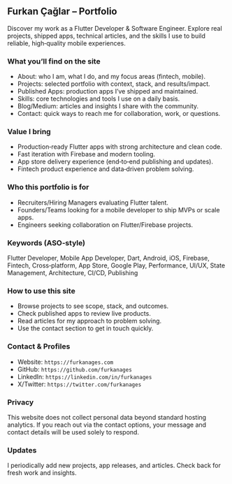 ## Furkan Çağlar – Portfolio

Discover my work as a Flutter Developer & Software Engineer. Explore real projects, shipped apps, technical articles, and the skills I use to build reliable, high‑quality mobile experiences.

### What you’ll find on the site

- About: who I am, what I do, and my focus areas (fintech, mobile).
- Projects: selected portfolio with context, stack, and results/impact.
- Published Apps: production apps I’ve shipped and maintained.
- Skills: core technologies and tools I use on a daily basis.
- Blog/Medium: articles and insights I share with the community.
- Contact: quick ways to reach me for collaboration, work, or questions.

### Value I bring

- Production‑ready Flutter apps with strong architecture and clean code.
- Fast iteration with Firebase and modern tooling.
- App store delivery experience (end‑to‑end publishing and updates).
- Fintech product experience and data‑driven problem solving.

### Who this portfolio is for

- Recruiters/Hiring Managers evaluating Flutter talent.
- Founders/Teams looking for a mobile developer to ship MVPs or scale apps.
- Engineers seeking collaboration on Flutter/Firebase projects.

### Keywords (ASO‑style)

Flutter Developer, Mobile App Developer, Dart, Android, iOS, Firebase, Fintech, Cross‑platform, App Store, Google Play, Performance, UI/UX, State Management, Architecture, CI/CD, Publishing

### How to use this site

- Browse projects to see scope, stack, and outcomes.
- Check published apps to review live products.
- Read articles for my approach to problem solving.
- Use the contact section to get in touch quickly.

### Contact & Profiles

- Website: `https://furkanages.com`
- GitHub: `https://github.com/furkanages`
- LinkedIn: `https://linkedin.com/in/furkanages`
- X/Twitter: `https://twitter.com/furkanages`

### Privacy

This website does not collect personal data beyond standard hosting analytics. If you reach out via the contact options, your message and contact details will be used solely to respond.

### Updates

I periodically add new projects, app releases, and articles. Check back for fresh work and insights.
